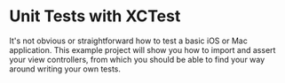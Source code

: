 # Unit Tests with XCTest

It's not obvious or straightforward how to test a basic iOS or Mac application.
This example project will show you how to import and assert your view controllers, 
from which you should be able to find your way around writing your own tests.
